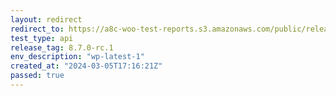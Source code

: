 ```yaml
---
layout: redirect
redirect_to: https://a8c-woo-test-reports.s3.amazonaws.com/public/release/8.7.0-rc.1/wp-latest-1/api/index.html
test_type: api
release_tag: 8.7.0-rc.1
env_description: "wp-latest-1"
created_at: "2024-03-05T17:16:21Z"
passed: true
---
```

